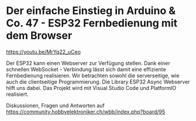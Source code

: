 # Der einfache Einstieg in Arduino & Co. 47 - ESP32 Fernbedienung mit dem Browser
 
https://youtu.be/MrYq22_uCeo

Der ESP32 kann einen Webserver zur Verfügung stellen. Dank einer schnellen WebSocket - Verbindung lässt sich damit eine effiziente Fernbedienung realisieren.
Wir betrachten sowohl die serverseitige, wie auch die clientseitige Programmierung. Die Library ESP32 Async Webserver hilft uns dabei. Das Projekt wird mit Visual Studio Code und PlatformIO realisiert.


Diskussionen, Fragen und Antworten auf 
https://community.hobbyelektroniker.ch/wbb/index.php?board/95





